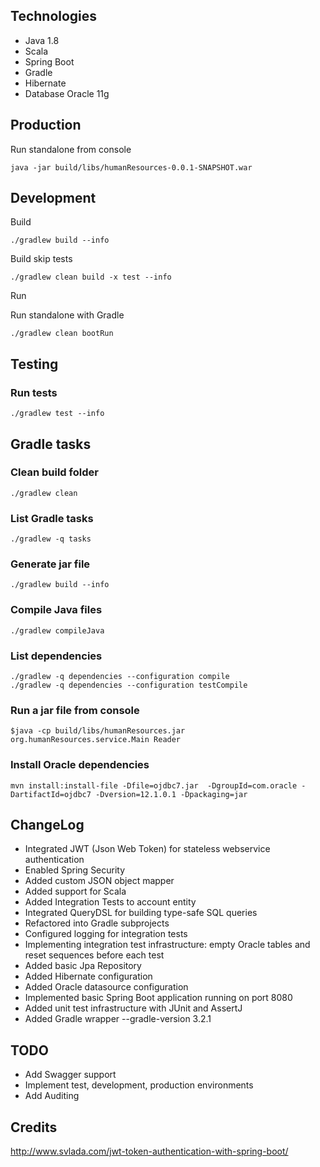 ## Technologies

- Java 1.8
- Scala
- Spring Boot
- Gradle
- Hibernate 
- Database Oracle 11g 


## Production

Run standalone from console
```
java -jar build/libs/humanResources-0.0.1-SNAPSHOT.war
```

## Development

Build
```
./gradlew build --info
```

Build skip tests
```
./gradlew clean build -x test --info
```



Run

Run standalone with Gradle
```
./gradlew clean bootRun
```

## Testing

### Run tests
```
./gradlew test --info
```

## Gradle tasks

### Clean build folder
```
./gradlew clean
```



### List Gradle tasks

```
./gradlew -q tasks
```

### Generate jar file
```
./gradlew build --info
```

### Compile Java files
```
./gradlew compileJava
```

### List dependencies

```
./gradlew -q dependencies --configuration compile
./gradlew -q dependencies --configuration testCompile
```

### Run a jar file from console
```
$java -cp build/libs/humanResources.jar org.humanResources.service.Main Reader
```

### Install Oracle dependencies
```
mvn install:install-file -Dfile=ojdbc7.jar  -DgroupId=com.oracle -DartifactId=ojdbc7 -Dversion=12.1.0.1 -Dpackaging=jar
```

## ChangeLog

 - Integrated JWT (Json Web Token) for stateless webservice authentication
 - Enabled Spring Security
 - Added custom JSON object mapper
 - Added support for Scala
 - Added Integration Tests to account entity
 - Integrated QueryDSL for building type-safe SQL queries
 - Refactored into Gradle subprojects
 - Configured logging for integration tests
 - Implementing integration test infrastructure: empty Oracle tables and reset sequences before each test
 - Added basic Jpa Repository
 - Added Hibernate configuration
 - Added Oracle datasource configuration
 - Implemented basic Spring Boot application running on port 8080
 - Added unit test infrastructure with JUnit and AssertJ
 - Added Gradle wrapper --gradle-version 3.2.1
 
## TODO

 - Add Swagger support
 - Implement test, development, production environments
 - Add Auditing
 
 
 ## Credits
 
 http://www.svlada.com/jwt-token-authentication-with-spring-boot/